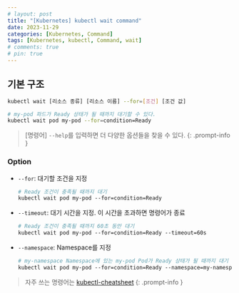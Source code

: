 ```yaml
---
# layout: post
title: "[Kubernetes] kubectl wait command"
date: 2023-11-29
categories: [Kubernetes, Command]
tags: [Kubernetes, kubectl, Command, wait]
# comments: true
# pin: true
---
```


## 기본 구조

```bash
kubectl wait [리소스 종류] [리소스 이름] --for=[조건] [조건 값]

# my-pod 파드가 Ready 상태가 될 때까지 대기할 수 있다.
kubectl wait pod my-pod --for=condition=Ready
```

> [명령어] `--help`를 입력하면 더 다양한 옵션들을 찾을 수 있다.
{: .prompt-info }

### Option

- `--for`: 대기할 조건을 지정
    ```bash
    # Ready 조건이 충족될 때까지 대기
    kubectl wait pod my-pod --for=condition=Ready
    ```

- `--timeout`: 대기 시간을 지정. 이 시간을 초과하면 명령어가 종료
    ```bash
    # Ready 조건이 충족될 때까지 60초 동안 대기
    kubectl wait pod my-pod --for=condition=Ready --timeout=60s
    ```

- `--namespace`: Namespace를 지정
    ```bash
    # my-namespace Namespace에 있는 my-pod Pod가 Ready 상태가 될 때까지 대기
    kubectl wait pod my-pod --for=condition=Ready --namespace=my-namespace
    ```

> 자주 쓰는 명령어는 [kubectl-cheatsheet](https://kubernetes.io/docs/reference/kubectl/cheatsheet/)
{: .prompt-info }